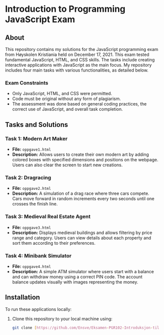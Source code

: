 
# Introduction to Programming JavaScript Exam

## About
This repository contains my solutions for the JavaScript programming exam from Høyskolen Kristiania held on December 17, 2021. This exam tested fundamental JavaScript, HTML, and CSS skills. The tasks include creating interactive applications with JavaScript as the main focus. My repository includes four main tasks with various functionalities, as detailed below.

### Exam Constraints
- Only JavaScript, HTML, and CSS were permitted.
- Code must be original without any form of plagiarism.
- The assessment was done based on general coding practices, the correct use of JavaScript, and overall task completion.

## Tasks and Solutions

### Task 1: Modern Art Maker
- **File:** `oppgave1.html`
- **Description:** Allows users to create their own modern art by adding colored boxes with specified dimensions and positions on the webpage. Users can also clear the screen to start new creations.

### Task 2: Dragracing
- **File:** `oppgave2.html`
- **Description:** A simulation of a drag race where three cars compete. Cars move forward in random increments every two seconds until one crosses the finish line.

### Task 3: Medieval Real Estate Agent
- **File:** `oppgave3.html`
- **Description:** Displays medieval buildings and allows filtering by price range and category. Users can view details about each property and sort them according to their preferences.

### Task 4: Minibank Simulator
- **File:** `oppgave4.html`
- **Description:** A simple ATM simulator where users start with a balance and can withdraw money using a correct PIN code. The account balance updates visually with images representing the money.

## Installation
To run these applications locally:
1. Clone this repository to your local machine using:
   ```bash
   git clone [https://github.com/Ensve/Eksamen-PGR102-Introduksjon-til-programmering-H2021-Flere-Oppgaver.git]
